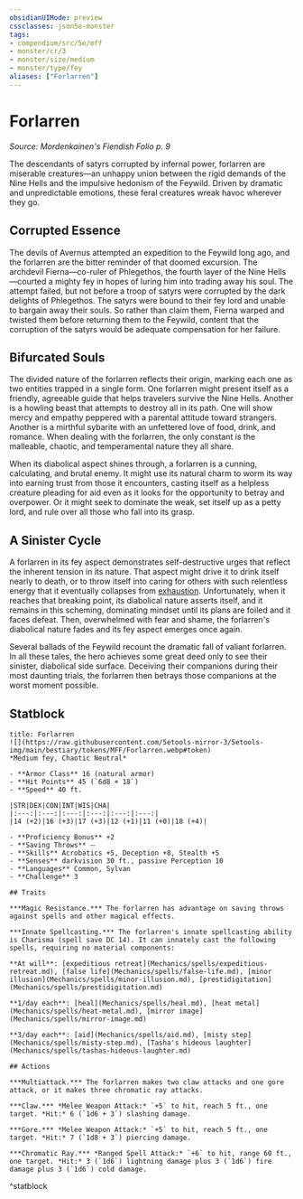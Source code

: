```yaml
---
obsidianUIMode: preview
cssclasses: json5e-monster
tags:
- compendium/src/5e/mff
- monster/cr/3
- monster/size/medium
- monster/type/fey
aliases: ["Forlarren"]
---
```

# Forlarren
*Source: Mordenkainen's Fiendish Folio p. 9*  

The descendants of satyrs corrupted by infernal power, forlarren are miserable creatures—an unhappy union between the rigid demands of the Nine Hells and the impulsive hedonism of the Feywild. Driven by dramatic and unpredictable emotions, these feral creatures wreak havoc wherever they go.

## Corrupted Essence

The devils of Avernus attempted an expedition to the Feywild long ago, and the forlarren are the bitter reminder of that doomed excursion. The archdevil Fierna—co-ruler of Phlegethos, the fourth layer of the Nine Hells—courted a mighty fey in hopes of luring him into trading away his soul. The attempt failed, but not before a troop of satyrs were corrupted by the dark delights of Phlegethos. The satyrs were bound to their fey lord and unable to bargain away their souls. So rather than claim them, Fierna warped and twisted them before returning them to the Feywild, content that the corruption of the satyrs would be adequate compensation for her failure.

## Bifurcated Souls

The divided nature of the forlarren reflects their origin, marking each one as two entities trapped in a single form. One forlarren might present itself as a friendly, agreeable guide that helps travelers survive the Nine Hells. Another is a howling beast that attempts to destroy all in its path. One will show mercy and empathy peppered with a parental attitude toward strangers. Another is a mirthful sybarite with an unfettered love of food, drink, and romance. When dealing with the forlarren, the only constant is the malleable, chaotic, and temperamental nature they all share.

When its diabolical aspect shines through, a forlarren is a cunning, calculating, and brutal enemy. It might use its natural charm to worm its way into earning trust from those it encounters, casting itself as a helpless creature pleading for aid even as it looks for the opportunity to betray and overpower. Or it might seek to dominate the weak, set itself up as a petty lord, and rule over all those who fall into its grasp.

## A Sinister Cycle

A forlarren in its fey aspect demonstrates self-destructive urges that reflect the inherent tension in its nature. That aspect might drive it to drink itself nearly to death, or to throw itself into caring for others with such relentless energy that it eventually collapses from [exhaustion](TTRPG/Source%20Material/Mechanics/Rules/conditions.md#Exhaustion). Unfortunately, when it reaches that breaking point, its diabolical nature asserts itself, and it remains in this scheming, dominating mindset until its plans are foiled and it faces defeat. Then, overwhelmed with fear and shame, the forlarren's diabolical nature fades and its fey aspect emerges once again.

Several ballads of the Feywild recount the dramatic fall of valiant forlarren. In all these tales, the hero achieves some great deed only to see their sinister, diabolical side surface. Deceiving their companions during their most daunting trials, the forlarren then betrays those companions at the worst moment possible.

## Statblock

```ad-statblock
title: Forlarren
![](https://raw.githubusercontent.com/5etools-mirror-3/5etools-img/main/bestiary/tokens/MFF/Forlarren.webp#token)
*Medium fey, Chaotic Neutral*

- **Armor Class** 16 (natural armor)
- **Hit Points** 45 (`6d8 + 18`)
- **Speed** 40 ft.

|STR|DEX|CON|INT|WIS|CHA|
|:---:|:---:|:---:|:---:|:---:|:---:|
|14 (+2)|16 (+3)|17 (+3)|12 (+1)|11 (+0)|18 (+4)|

- **Proficiency Bonus** +2
- **Saving Throws** ⏤
- **Skills** Acrobatics +5, Deception +8, Stealth +5
- **Senses** darkvision 30 ft., passive Perception 10
- **Languages** Common, Sylvan
- **Challenge** 3

## Traits

***Magic Resistance.*** The forlarren has advantage on saving throws against spells and other magical effects.

***Innate Spellcasting.*** The forlarren's innate spellcasting ability is Charisma (spell save DC 14). It can innately cast the following spells, requiring no material components:

**At will**: [expeditious retreat](Mechanics/spells/expeditious-retreat.md), [false life](Mechanics/spells/false-life.md), [minor illusion](Mechanics/spells/minor-illusion.md), [prestidigitation](Mechanics/spells/prestidigitation.md)

**1/day each**: [heal](Mechanics/spells/heal.md), [heat metal](Mechanics/spells/heat-metal.md), [mirror image](Mechanics/spells/mirror-image.md)

**3/day each**: [aid](Mechanics/spells/aid.md), [misty step](Mechanics/spells/misty-step.md), [Tasha's hideous laughter](Mechanics/spells/tashas-hideous-laughter.md)

## Actions

***Multiattack.*** The forlarren makes two claw attacks and one gore attack, or it makes three chromatic ray attacks.

***Claw.*** *Melee Weapon Attack:* `+5` to hit, reach 5 ft., one target. *Hit:* 6 (`1d6 + 3`) slashing damage.

***Gore.*** *Melee Weapon Attack:* `+5` to hit, reach 5 ft., one target. *Hit:* 7 (`1d8 + 3`) piercing damage.

***Chromatic Ray.*** *Ranged Spell Attack:* `+6` to hit, range 60 ft., one target. *Hit:* 3 (`1d6`) lightning damage plus 3 (`1d6`) fire damage plus 3 (`1d6`) cold damage.
```
^statblock